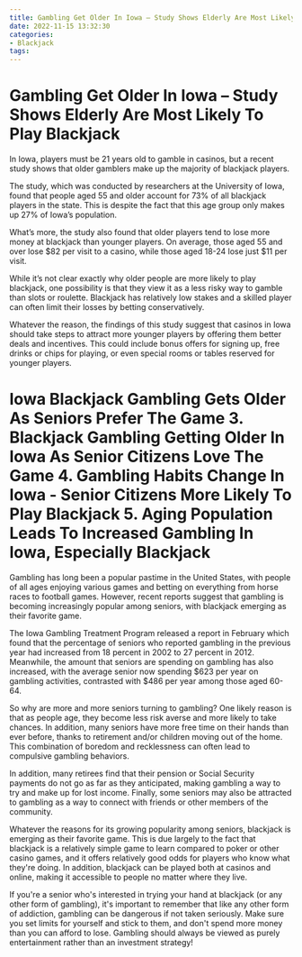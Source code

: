 ```yaml
---
title: Gambling Get Older In Iowa – Study Shows Elderly Are Most Likely To Play Blackjack
date: 2022-11-15 13:32:30
categories:
- Blackjack
tags:
---
```



#  Gambling Get Older In Iowa – Study Shows Elderly Are Most Likely To Play Blackjack

In Iowa, players must be 21 years old to gamble in casinos, but a recent study shows that older gamblers make up the majority of blackjack players.

The study, which was conducted by researchers at the University of Iowa, found that people aged 55 and older account for 73% of all blackjack players in the state. This is despite the fact that this age group only makes up 27% of Iowa’s population.

What’s more, the study also found that older players tend to lose more money at blackjack than younger players. On average, those aged 55 and over lose $82 per visit to a casino, while those aged 18-24 lose just $11 per visit.

While it’s not clear exactly why older people are more likely to play blackjack, one possibility is that they view it as a less risky way to gamble than slots or roulette. Blackjack has relatively low stakes and a skilled player can often limit their losses by betting conservatively.

Whatever the reason, the findings of this study suggest that casinos in Iowa should take steps to attract more younger players by offering them better deals and incentives. This could include bonus offers for signing up, free drinks or chips for playing, or even special rooms or tables reserved for younger players.

#  Iowa Blackjack Gambling Gets Older As Seniors Prefer The Game 3. Blackjack Gambling Getting Older In Iowa As Senior Citizens Love The Game 4. Gambling Habits Change In Iowa - Senior Citizens More Likely To Play Blackjack 5. Aging Population Leads To Increased Gambling In Iowa, Especially Blackjack

Gambling has long been a popular pastime in the United States, with people of all ages enjoying various games and betting on everything from horse races to football games. However, recent reports suggest that gambling is becoming increasingly popular among seniors, with blackjack emerging as their favorite game.

The Iowa Gambling Treatment Program released a report in February which found that the percentage of seniors who reported gambling in the previous year had increased from 18 percent in 2002 to 27 percent in 2012. Meanwhile, the amount that seniors are spending on gambling has also increased, with the average senior now spending $623 per year on gambling activities, contrasted with $486 per year among those aged 60-64.

So why are more and more seniors turning to gambling? One likely reason is that as people age, they become less risk averse and more likely to take chances. In addition, many seniors have more free time on their hands than ever before, thanks to retirement and/or children moving out of the home. This combination of boredom and recklessness can often lead to compulsive gambling behaviors.

In addition, many retirees find that their pension or Social Security payments do not go as far as they anticipated, making gambling a way to try and make up for lost income. Finally, some seniors may also be attracted to gambling as a way to connect with friends or other members of the community.

Whatever the reasons for its growing popularity among seniors, blackjack is emerging as their favorite game. This is due largely to the fact that blackjack is a relatively simple game to learn compared to poker or other casino games, and it offers relatively good odds for players who know what they're doing. In addition, blackjack can be played both at casinos and online, making it accessible to people no matter where they live.

If you're a senior who's interested in trying your hand at blackjack (or any other form of gambling), it's important to remember that like any other form of addiction, gambling can be dangerous if not taken seriously. Make sure you set limits for yourself and stick to them, and don't spend more money than you can afford to lose. Gambling should always be viewed as purely entertainment rather than an investment strategy!